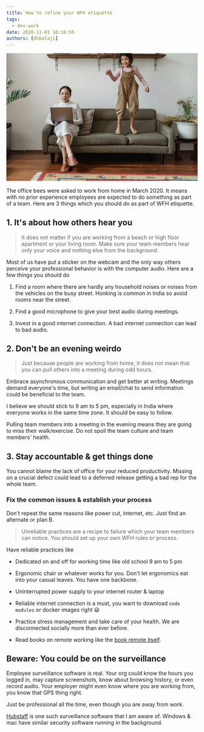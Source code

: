 ```yaml
---
title: How to refine your WFH etiquette
tags:
  - dev-work
date: 2020-12-01 16:16:55
authors: [dhbalaji]
---
```


![work from home](./assets/workfromhome.webp)

The office bees were asked to work from home in March 2020. It means with no prior experience employees are expected to do something as part of a team. Here are 3 things which you should do as part of WFH etiquette.


 
## 1. It's about how others hear you

> It does not matter if you are working from a beach or high floor apartment or your living room. Make sure your team members hear only your voice and nothing else from the background.

Most of us have put a sticker on the webcam and the only way others perceive your professional behavior is with the computer audio. Here are a few things you should do

1. Find a room where there are hardly any household noises or noises from the vehicles on the busy street. Honking is common in India so avoid rooms near the street.

2. Find a good microphone to give your best audio during meetings.

3. Invest in a good internet connection. A bad internet connection can lead to bad audio.

## 2. Don't be an evening weirdo

> Just because people are working from home, it does not mean that you can pull others into a meeting during odd hours.

Embrace asynchronous communication and get better at writing. Meetings demand everyone's time, but writing an email/chat to send information could be beneficial to the team.

I believe we should stick to 9 am to 5 pm, especially in India where everyone works in the same time zone. It should be easy to follow.

Pulling team members into a meeting in the evening means they are going to miss their walk/exercise. Do not spoil the team culture and team members' health.

## 3. Stay accountable & get things done

You cannot blame the lack of office for your reduced productivity. Missing on a crucial defect could lead to a deferred release getting a bad rep for the whole team.

### Fix the common issues & establish your process

Don't repeat the same reasons like power cut, internet, etc. Just find an alternate or plan B.

> Unreliable practices are a recipe to failure which your team members can notice. You should set up your own WFH rules or process.

Have reliable practices like

- Dedicated on and off for working time like old school 9 am to 5 pm

- Ergonomic chair or whatever works for you. Don't let ergonomics eat into your casual leaves. You have one backbone.

- Uninterrupted power supply to your internet router & laptop

- Reliable internet connection is a must, you want to download `node modules` or docker images right 😃

- Practice stress management and take care of your health. We are disconnected socially more than ever before.

- Read books on remote working like the [book remote itself](https://basecamp.com/books/remote).

## Beware: You could be on the surveillance

Employee surveillance software is real. Your org could know the hours you logged in, may capture screenshots, know about browsing history, or even record audio. Your employer might even know where you are working from, you know that GPS thing right.

Just be professional all the time, even though you are away from work.

[Hubstaff](https://hubstaff.com/how-tracking-works) is one such surveillance software that I am aware of. Windows & mac have similar security software running in the background.
